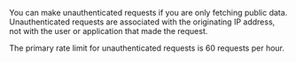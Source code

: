 You can make unauthenticated requests if you are only fetching public data. Unauthenticated requests are associated with the originating IP address, not with the user or application that made the request.

  The primary rate limit for unauthenticated requests is 60 requests per hour.
  
